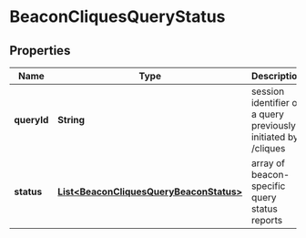 
# BeaconCliquesQueryStatus

## Properties
Name | Type | Description | Notes
------------ | ------------- | ------------- | -------------
**queryId** | **String** | session identifier of a query previously initiated by /cliques  |  [optional]
**status** | [**List&lt;BeaconCliquesQueryBeaconStatus&gt;**](BeaconCliquesQueryBeaconStatus.md) | array of beacon-specific query status reports  |  [optional]



